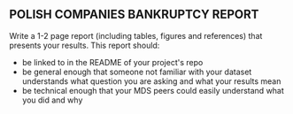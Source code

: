 ## POLISH COMPANIES BANKRUPTCY REPORT 

Write a 1-2 page report (including tables, figures and references) that presents your results. This report should:

- be linked to in the README of your project's repo
- be general enough that someone not familiar with your dataset understands what question you are asking and what your results mean
- be technical enough that your MDS peers could easily understand what you did and why

